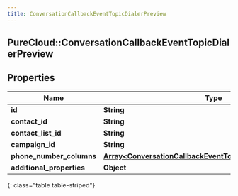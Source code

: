 ```yaml
---
title: ConversationCallbackEventTopicDialerPreview
---
```

## PureCloud::ConversationCallbackEventTopicDialerPreview

## Properties

|Name | Type | Description | Notes|
|------------ | ------------- | ------------- | -------------|
| **id** | **String** |  | [optional] |
| **contact_id** | **String** |  | [optional] |
| **contact_list_id** | **String** |  | [optional] |
| **campaign_id** | **String** |  | [optional] |
| **phone_number_columns** | [**Array&lt;ConversationCallbackEventTopicPhoneNumberColumn&gt;**](ConversationCallbackEventTopicPhoneNumberColumn.html) |  | [optional] |
| **additional_properties** | **Object** |  | [optional] |
{: class="table table-striped"}


